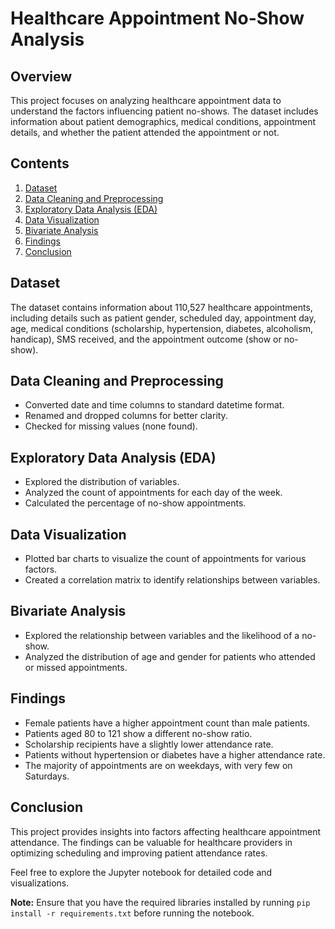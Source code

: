 # Healthcare Appointment No-Show Analysis

## Overview
This project focuses on analyzing healthcare appointment data to understand the factors influencing patient no-shows. The dataset includes information about patient demographics, medical conditions, appointment details, and whether the patient attended the appointment or not.

## Contents
1. [Dataset](#dataset)
2. [Data Cleaning and Preprocessing](#data-cleaning-and-preprocessing)
3. [Exploratory Data Analysis (EDA)](#exploratory-data-analysis)
4. [Data Visualization](#data-visualization)
5. [Bivariate Analysis](#bivariate-analysis)
6. [Findings](#findings)
7. [Conclusion](#conclusion)

## Dataset
The dataset contains information about 110,527 healthcare appointments, including details such as patient gender, scheduled day, appointment day, age, medical conditions (scholarship, hypertension, diabetes, alcoholism, handicap), SMS received, and the appointment outcome (show or no-show).

## Data Cleaning and Preprocessing
- Converted date and time columns to standard datetime format.
- Renamed and dropped columns for better clarity.
- Checked for missing values (none found).

## Exploratory Data Analysis (EDA)
- Explored the distribution of variables.
- Analyzed the count of appointments for each day of the week.
- Calculated the percentage of no-show appointments.

## Data Visualization
- Plotted bar charts to visualize the count of appointments for various factors.
- Created a correlation matrix to identify relationships between variables.

## Bivariate Analysis
- Explored the relationship between variables and the likelihood of a no-show.
- Analyzed the distribution of age and gender for patients who attended or missed appointments.

## Findings
- Female patients have a higher appointment count than male patients.
- Patients aged 80 to 121 show a different no-show ratio.
- Scholarship recipients have a slightly lower attendance rate.
- Patients without hypertension or diabetes have a higher attendance rate.
- The majority of appointments are on weekdays, with very few on Saturdays.

## Conclusion
This project provides insights into factors affecting healthcare appointment attendance. The findings can be valuable for healthcare providers in optimizing scheduling and improving patient attendance rates.

Feel free to explore the Jupyter notebook for detailed code and visualizations.

**Note:** Ensure that you have the required libraries installed by running `pip install -r requirements.txt` before running the notebook.
